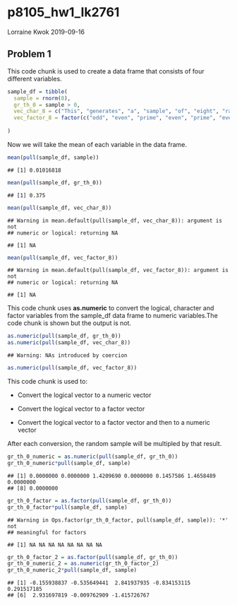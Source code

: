 p8105\_hw1\_lk2761
================
Lorraine Kwok
2019-09-16

## Problem 1

This code chunk is used to create a data frame that consists of four
different variables.

``` r
sample_df = tibble(
  sample = rnorm(8),
  gr_th_0 = sample > 0, 
  vec_char_8 = c("This", "generates", "a", "sample", "of", "eight", "random", "numbers"),
  vec_factor_8 = factor(c("odd", "even", "prime", "even", "prime", "even", "odd", "even"))
  
)
```

Now we will take the mean of each variable in the data
    frame.

``` r
mean(pull(sample_df, sample))
```

    ## [1] 0.01016818

``` r
mean(pull(sample_df, gr_th_0)) 
```

    ## [1] 0.375

``` r
mean(pull(sample_df, vec_char_8))
```

    ## Warning in mean.default(pull(sample_df, vec_char_8)): argument is not
    ## numeric or logical: returning NA

    ## [1] NA

``` r
mean(pull(sample_df, vec_factor_8))
```

    ## Warning in mean.default(pull(sample_df, vec_factor_8)): argument is not
    ## numeric or logical: returning NA

    ## [1] NA

This code chunk uses **as.numeric** to convert the logical, character
and factor variables from the sample\_df data frame to numeric
variables.The code chunk is shown but the output is not.

``` r
as.numeric(pull(sample_df, gr_th_0))
as.numeric(pull(sample_df, vec_char_8))
```

    ## Warning: NAs introduced by coercion

``` r
as.numeric(pull(sample_df, vec_factor_8))
```

This code chunk is used to:

  - Convert the logical vector to a numeric vector

  - Convert the logical vector to a factor vector

  - Convert the logical vector to a factor vector and then to a numeric
    vector

After each conversion, the random sample will be multipled by that
result.

``` r
gr_th_0_numeric = as.numeric(pull(sample_df, gr_th_0))
gr_th_0_numeric*pull(sample_df, sample)
```

    ## [1] 0.0000000 0.0000000 1.4209690 0.0000000 0.1457586 1.4658489 0.0000000
    ## [8] 0.0000000

``` r
gr_th_0_factor = as.factor(pull(sample_df, gr_th_0))
gr_th_0_factor*pull(sample_df, sample)
```

    ## Warning in Ops.factor(gr_th_0_factor, pull(sample_df, sample)): '*' not
    ## meaningful for factors

    ## [1] NA NA NA NA NA NA NA NA

``` r
gr_th_0_factor_2 = as.factor(pull(sample_df, gr_th_0))
gr_th_0_numeric_2 = as.numeric(gr_th_0_factor_2)
gr_th_0_numeric_2*pull(sample_df, sample)
```

    ## [1] -0.155938837 -0.535649441  2.841937935 -0.834153115  0.291517185
    ## [6]  2.931697819 -0.009762909 -1.415726767
